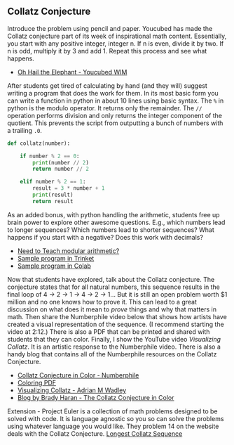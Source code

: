 ## Collatz Conjecture

Introduce the problem using pencil and paper. Youcubed has made the Collatz conjecture part of its week of inspirational math content. Essentially, you start with any positive integer, integer n. If n is even, divide it by two. If n is odd, multiply it by 3 and add 1. Repeat this process and see what happens. 
   
   - [Oh Hail the Elephant - Youcubed WIM](https://www.youcubed.org/wp-content/uploads/2019/08/WIM-Oh-Hail-the-Elephant-Grades-6-8.pdf)

After students get tired of calculating by hand (and they will) suggest writing a program that does the work for them. In its most basic form you can write a function in python in about 10 lines using basic syntax. The `%` in python is the modulo operator. It returns only the remainder. The `//` operation performs division and only returns the integer component of the quotient. This prevents the script from outputting a bunch of numbers with a trailing `.0`. 

```python
def collatz(number):

    if number % 2 == 0:
        print(number // 2)
        return number // 2

    elif number % 2 == 1:
        result = 3 * number + 1
        print(result)
        return result
```

As an added bonus, with python handling the arithmetic, students free up brain power to explore other awesome questions. E.g., which numbers lead to longer sequences? Which numbers lead to shorter sequences? What happens if you start with a negative? Does this work with decimals?

   - [Need to Teach modular arithmetic?](https://youtu.be/5OjZWSdxlU0)
   - [Sample program in Trinket](https://trinket.io/python/37fae0a0f9)
   - [Sample program in Colab ](collatz_sequence.ipynb)
 

Now that students have explored, talk about the Collatz conjecture. The conjecture states that for all natural numbers, this sequence results in the final loop of 4 -> 2 -> 1 -> 4 -> 2 -> 1... But it is still an open problem worth $1 million and no one knows how to prove it. This can lead to a great discussion on what does it mean to *prove* things and why that matters in math. Then share the Numberphile video below that shows how artists have created a visual representation of the sequence. (I recommend starting the video at 2:12.) There is also a PDF that can be printed and shared with students that they can color. Finally, I show the YouTube video *Visualizing Collatz*. It is an artistic response to the Numberphile video. There is also a handy blog that contains all of the Numberphile resources on the Collatz Conjecture. 

   - [Collatz Conjecture in Color - Numberphile](https://www.youtube.com/watch?v=LqKpkdRRLZw)
   - [Coloring PDF](https://static1.squarespace.com/static/548b5b70e4b0b57ba182907d/t/58da8df81b10e35ee212221a/1490718217324/seaweed_file.jpg)
   - [Visualizing Collatz - Adrian M Wadley ](https://www.youtube.com/channel/UC_Izu8EyqRjJBdWM9wLhWlg)
   - [Blog by Brady Haran - The Collatz Conjecture in Color](https://www.bradyharanblog.com/blog/the-collatz-conjecture-in-colour)

Extension
    - Project Euler is a collection of math problems designed to be solved with code. It is language agnostic so you so can solve the problems using whatever language you would like. They problem 14 on the website deals with the Collatz Conjecture. [Longest Collatz Sequence](https://projecteuler.net/problem=14)


